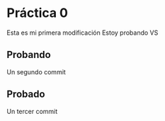  # Práctica 0

Esta es mi primera modificación
Estoy probando VS

## Probando
Un segundo commit 

## Probado
Un tercer commit 

